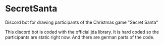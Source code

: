 # SecretSanta
Discord bot for drawing participants of the Christmas game "Secret Santa"

This discord bot is coded with the official jda library. It is hard coded so the participants are static right now.
And there are german parts of the code.
